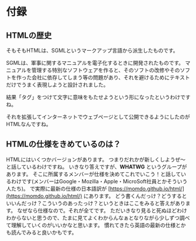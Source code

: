 # 付録

## HTMLの歴史

そもそもHTMLは、SGMLというマークアップ言語から派生したものです。

SGMLは、軍事に関するマニュアルを電子化するときに開発されたものです。
マニュアルを管理する特別なソフトウェアを作ると、そのソフトの改修やそのソフトを作った会社に依存してしまう等の問題があり、それを避けるためにテキストだけでうまく表現しようと設計されました。

結果「タグ」をつけて文字に意味をもたせようという形になったというわけですね。

それを拡張してインターネットでウェブページとして公開できるようにしたのがHTMLなんですね。

## HTMLの仕様をきめているのは？
HTMLにはいくつかバージョンがあります。
つまりだれかが新しくしようぜ〜と話しているわけですね。
いきなり答えですが、**WHATWG** というグループがあります。
そこに所属するメンバーが仕様を決めてこれでいこう！と話しているわけです(メンバーはGoogle・Mozilla・Apple・MicroSoft社員とかそういう人たち)。
で実際に最新の仕様の日本語訳が [https://momdo.github.io/html/](https://momdo.github.io/html/) にあります。
どう書くんだっけ？どうするといいんだっけ？こういうのあったっけ？というときはここをみると答えがあります。
なぜなら仕様なので。それが全てです。
ただいきなり見ると死ぬほどわけわからないと思うので、たまに見てよくわからんなぁとなりながら少しずつ調べて理解していくのがいいかなと思います。
慣れてきたら英語の最新の仕様とかも読んでみると良いかもです。
